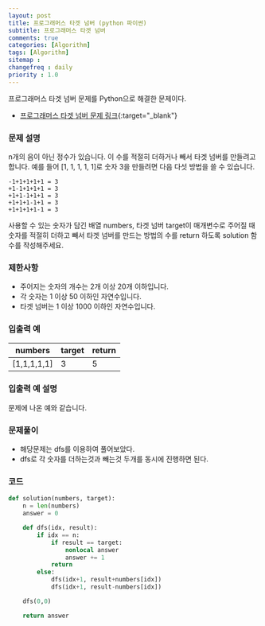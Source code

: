 ```yaml
---
layout: post
title: 프로그래머스 타겟 넘버 (python 파이썬)
subtitle: 프로그래머스 타겟 넘버
comments: true
categories: [Algorithm]
tags: [Algorithm]
sitemap :
changefreq : daily
priority : 1.0
---
```

프로그래머스 타겟 넘버 문제를 Python으로 해결한 문제이다.  

* [프로그래머스 타겟 넘버 문제 링크](https://programmers.co.kr/learn/courses/30/lessons/43165){:target="_blank"}


### 문제 설명
n개의 음이 아닌 정수가 있습니다. 이 수를 적절히 더하거나 빼서 타겟 넘버를 만들려고 합니다. 예를 들어 [1, 1, 1, 1, 1]로 숫자 3을 만들려면 다음 다섯 방법을 쓸 수 있습니다.

```
-1+1+1+1+1 = 3
+1-1+1+1+1 = 3
+1+1-1+1+1 = 3
+1+1+1-1+1 = 3
+1+1+1+1-1 = 3
```
사용할 수 있는 숫자가 담긴 배열 numbers, 타겟 넘버 target이 매개변수로 주어질 때 숫자를 적절히 더하고 빼서 타겟 넘버를 만드는 방법의 수를 return 하도록 solution 함수를 작성해주세요.


### 제한사항
* 주어지는 숫자의 개수는 2개 이상 20개 이하입니다.
* 각 숫자는 1 이상 50 이하인 자연수입니다.
* 타겟 넘버는 1 이상 1000 이하인 자연수입니다.


### 입출력 예

|numbers|target|return|
|-----|-----|-----|
|[1,1,1,1,1]|3|5|


### 입출력 예 설명
문제에 나온 예와 같습니다.


### 문제풀이
* 해당문제는 dfs를 이용하여 풀어보았다.
* dfs로 각 숫자를 더하는것과 빼는것 두개를 동시에 진행하면 된다.

### 코드
```python
def solution(numbers, target):
    n = len(numbers)
    answer = 0

    def dfs(idx, result):
        if idx == n:
            if result == target:
                nonlocal answer
                answer += 1
            return
        else:
            dfs(idx+1, result+numbers[idx])
            dfs(idx+1, result-numbers[idx])

    dfs(0,0)

    return answer
```
